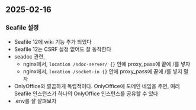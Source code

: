 
## 2025-02-16

### Seafile 설정

* Seafile 12에 wiki 기능 추가 되었다
* Seafile 12는 CSRF 설정 없어도 잘 동작한다
* seadoc 관련,
    * nginx에서, `location /sdoc-server/ {}` 안에 proxy\_pass에 끝에 /를 넣자
    * nginx에서, `location /socket-io {}` 안에 proxy\_pass에 끝에 /를 넣지 말자
* OnlyOffice와 깔끔하게 독립적이다. OnlyOffice에 도메인 네임을 주면, 여러 Seafile 인스턴스가 하나의 OnlyOffice 인스턴스를 공유할 수 있다
* .env를 잘 살펴보자

